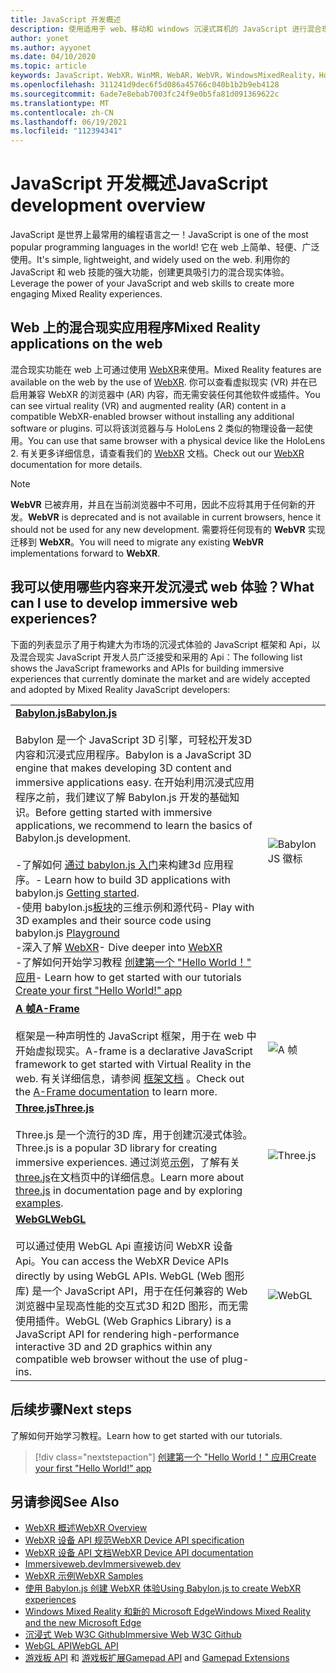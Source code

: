 ```yaml
---
title: JavaScript 开发概述
description: 使用适用于 web、移动和 windows 沉浸式耳机的 JavaScript 进行混合现实开发的概述。
author: yonet
ms.author: ayyonet
ms.date: 04/10/2020
ms.topic: article
keywords: JavaScript，WebXR，WinMR，WebAR，WebVR，WindowsMixedReality，HoloLens，windows mixed reality，web vr，web xr，web mr，web ar，360，360视频，360视频，360照片，360照片，360内容，沉浸式 web，沉浸式 web，IW，immersiveweb
ms.openlocfilehash: 311241d9dec6f5d086a45766c040b1b2b9eb4128
ms.sourcegitcommit: 6ade7e8ebab7003fc24f9e0b5fa81d091369622c
ms.translationtype: MT
ms.contentlocale: zh-CN
ms.lasthandoff: 06/19/2021
ms.locfileid: "112394341"
---
```

# <a name="javascript-development-overview"></a><span data-ttu-id="96817-104">JavaScript 开发概述</span><span class="sxs-lookup"><span data-stu-id="96817-104">JavaScript development overview</span></span>

<span data-ttu-id="96817-105">JavaScript 是世界上最常用的编程语言之一！</span><span class="sxs-lookup"><span data-stu-id="96817-105">JavaScript is one of the most popular programming languages in the world!</span></span> <span data-ttu-id="96817-106">它在 web 上简单、轻便、广泛使用。</span><span class="sxs-lookup"><span data-stu-id="96817-106">It's simple, lightweight, and widely used on the web.</span></span> <span data-ttu-id="96817-107">利用你的 JavaScript 和 web 技能的强大功能，创建更具吸引力的混合现实体验。</span><span class="sxs-lookup"><span data-stu-id="96817-107">Leverage the power of your JavaScript and web skills to create more engaging Mixed Reality experiences.</span></span>

## <a name="mixed-reality-applications-on-the-web"></a><span data-ttu-id="96817-108">Web 上的混合现实应用程序</span><span class="sxs-lookup"><span data-stu-id="96817-108">Mixed Reality applications on the web</span></span>

<span data-ttu-id="96817-109">混合现实功能在 web 上可通过使用 [WebXR](webxr-overview.md)来使用。</span><span class="sxs-lookup"><span data-stu-id="96817-109">Mixed Reality features are available on the web by the use of [WebXR](webxr-overview.md).</span></span> <span data-ttu-id="96817-110">你可以查看虚拟现实 (VR) 并在已启用兼容 WebXR 的浏览器中 (AR) 内容，而无需安装任何其他软件或插件。</span><span class="sxs-lookup"><span data-stu-id="96817-110">You can see virtual reality (VR) and augmented reality (AR) content in a compatible WebXR-enabled browser without installing any additional software or plugins.</span></span> <span data-ttu-id="96817-111">可以将该浏览器与与 HoloLens 2 类似的物理设备一起使用。</span><span class="sxs-lookup"><span data-stu-id="96817-111">You can use that same browser with a physical device like the HoloLens 2.</span></span> <span data-ttu-id="96817-112">有关更多详细信息，请查看我们的 [WebXR](webxr-overview.md) 文档。</span><span class="sxs-lookup"><span data-stu-id="96817-112">Check out our [WebXR](webxr-overview.md) documentation for more details.</span></span>

> [!NOTE]
> <span data-ttu-id="96817-113">**WebVR** 已被弃用，并且在当前浏览器中不可用，因此不应将其用于任何新的开发。</span><span class="sxs-lookup"><span data-stu-id="96817-113">**WebVR** is deprecated and is not available in current browsers, hence it should not be used for any new development.</span></span> <span data-ttu-id="96817-114">需要将任何现有的 **WebVR** 实现迁移到 **WebXR**。</span><span class="sxs-lookup"><span data-stu-id="96817-114">You will need to migrate any existing **WebVR** implementations forward to **WebXR**.</span></span>

## <a name="what-can-i-use-to-develop-immersive-web-experiences"></a><span data-ttu-id="96817-115">我可以使用哪些内容来开发沉浸式 web 体验？</span><span class="sxs-lookup"><span data-stu-id="96817-115">What can I use to develop immersive web experiences?</span></span>

<span data-ttu-id="96817-116">下面的列表显示了用于构建大为市场的沉浸式体验的 JavaScript 框架和 Api，以及混合现实 JavaScript 开发人员广泛接受和采用的 Api：</span><span class="sxs-lookup"><span data-stu-id="96817-116">The following list shows the JavaScript frameworks and APIs for building immersive experiences that currently dominate the market and are widely accepted and adopted by Mixed Reality JavaScript developers:</span></span>

|  |  |
| --- | --- |
|[<span data-ttu-id="96817-117">**Babylon.js**</span><span class="sxs-lookup"><span data-stu-id="96817-117">**Babylon.js**</span></span>](https://doc.babylonjs.com/)<br/><br/> <span data-ttu-id="96817-118">Babylon 是一个 JavaScript 3D 引擎，可轻松开发3D 内容和沉浸式应用程序。</span><span class="sxs-lookup"><span data-stu-id="96817-118">Babylon is a JavaScript 3D engine that makes developing 3D content and immersive applications easy.</span></span> <span data-ttu-id="96817-119">在开始利用沉浸式应用程序之前，我们建议了解 Babylon.js 开发的基础知识。</span><span class="sxs-lookup"><span data-stu-id="96817-119">Before getting started with immersive applications, we recommend to learn the basics of Babylon.js development.</span></span><br/><br/><span data-ttu-id="96817-120">-了解如何 [通过 babylon.js 入门](https://doc.babylonjs.com/start)来构建3d 应用程序。</span><span class="sxs-lookup"><span data-stu-id="96817-120">- Learn how to build 3D applications with babylon.js [Getting started](https://doc.babylonjs.com/start).</span></span><br/><span data-ttu-id="96817-121">-使用 babylon.js[板块](https://doc.babylonjs.com/examples/)的三维示例和源代码</span><span class="sxs-lookup"><span data-stu-id="96817-121">- Play with 3D examples and their source code using babylon.js [Playground](https://doc.babylonjs.com/examples/)</span></span><br/><span data-ttu-id="96817-122">-深入了解 [WebXR](https://doc.babylonjs.com/divingDeeper/webXR)</span><span class="sxs-lookup"><span data-stu-id="96817-122">- Dive deeper into [WebXR](https://doc.babylonjs.com/divingDeeper/webXR)</span></span><br/><span data-ttu-id="96817-123">-了解如何开始学习教程 [创建第一个 "Hello World！" 应用](tutorials/babylonjs-webxr-helloworld/introduction-01.md)</span><span class="sxs-lookup"><span data-stu-id="96817-123">- Learn how to get started with our tutorials [Create your first "Hello World!" app](tutorials/babylonjs-webxr-helloworld/introduction-01.md)</span></span>|![BabylonJS 徽标](images/babylon.js.example.png) |
|[<span data-ttu-id="96817-125">**A 帧**</span><span class="sxs-lookup"><span data-stu-id="96817-125">**A-Frame**</span></span>](https://aframe.io/) <br/><br/><span data-ttu-id="96817-126">框架是一种声明性的 JavaScript 框架，用于在 web 中开始虚拟现实。</span><span class="sxs-lookup"><span data-stu-id="96817-126">A-frame is a declarative JavaScript framework to get started with Virtual Reality in the web.</span></span> <span data-ttu-id="96817-127">有关详细信息，请参阅 [框架文档](https://aframe.io/docs/1.2.0/introduction/) 。</span><span class="sxs-lookup"><span data-stu-id="96817-127">Check out the [A-Frame documentation](https://aframe.io/docs/1.2.0/introduction/) to learn more.</span></span> |![A 帧](images/a-frame.example.png)  |
|[<span data-ttu-id="96817-129">**Three.js**</span><span class="sxs-lookup"><span data-stu-id="96817-129">**Three.js**</span></span>](https://threejs.org) <br/><br/><span data-ttu-id="96817-130">Three.js 是一个流行的3D 库，用于创建沉浸式体验。</span><span class="sxs-lookup"><span data-stu-id="96817-130">Three.js is a popular 3D library for creating immersive experiences.</span></span> <span data-ttu-id="96817-131">通过浏览[示例](https://threejs.org/examples/#webgl_animation_cloth)，了解有关[three.js](https://threejs.org/docs/index.html#manual/en/introduction/Creating-a-scene)在文档页中的详细信息。</span><span class="sxs-lookup"><span data-stu-id="96817-131">Learn more about [three.js](https://threejs.org/docs/index.html#manual/en/introduction/Creating-a-scene) in documentation page and by exploring [examples](https://threejs.org/examples/#webgl_animation_cloth).</span></span> |![Three.js](images/three.js.example.png)  |
|[<span data-ttu-id="96817-133">**WebGL**</span><span class="sxs-lookup"><span data-stu-id="96817-133">**WebGL**</span></span>](https://developer.mozilla.org/en-US/docs/Web/API/WebGL_API)  <br/><br/><span data-ttu-id="96817-134">可以通过使用 WebGL Api 直接访问 WebXR 设备 Api。</span><span class="sxs-lookup"><span data-stu-id="96817-134">You can access the WebXR Device APIs directly by using WebGL APIs.</span></span> <span data-ttu-id="96817-135">WebGL (Web 图形库) 是一个 JavaScript API，用于在任何兼容的 Web 浏览器中呈现高性能的交互式3D 和2D 图形，而无需使用插件。</span><span class="sxs-lookup"><span data-stu-id="96817-135">WebGL (Web Graphics Library) is a JavaScript API for rendering high-performance interactive 3D and 2D graphics within any compatible web browser without the use of plug-ins.</span></span> |![WebGL](images/webgl.example.png)  |

## <a name="next-steps"></a><span data-ttu-id="96817-137">后续步骤</span><span class="sxs-lookup"><span data-stu-id="96817-137">Next steps</span></span>

<span data-ttu-id="96817-138">了解如何开始学习教程。</span><span class="sxs-lookup"><span data-stu-id="96817-138">Learn how to get started with our tutorials.</span></span>

> [!div class="nextstepaction"]
> [<span data-ttu-id="96817-139">创建第一个 "Hello World！" 应用</span><span class="sxs-lookup"><span data-stu-id="96817-139">Create your first "Hello World!" app</span></span>](tutorials/babylonjs-webxr-helloworld/introduction-01.md)

## <a name="see-also"></a><span data-ttu-id="96817-140">另请参阅</span><span class="sxs-lookup"><span data-stu-id="96817-140">See Also</span></span>

* [<span data-ttu-id="96817-141">WebXR 概述</span><span class="sxs-lookup"><span data-stu-id="96817-141">WebXR Overview</span></span>](webxr-overview.md)
* [<span data-ttu-id="96817-142">WebXR 设备 API 规范</span><span class="sxs-lookup"><span data-stu-id="96817-142">WebXR Device API specification</span></span>](https://immersive-web.github.io/webxr/)
* [<span data-ttu-id="96817-143">WebXR 设备 API 文档</span><span class="sxs-lookup"><span data-stu-id="96817-143">WebXR Device API documentation</span></span>](https://developer.mozilla.org/en-US/docs/Web/API/WebXR_Device_API)
* [<span data-ttu-id="96817-144">Immersiveweb.dev</span><span class="sxs-lookup"><span data-stu-id="96817-144">Immersiveweb.dev</span></span>](https://immersiveweb.dev/)
* [<span data-ttu-id="96817-145">WebXR 示例</span><span class="sxs-lookup"><span data-stu-id="96817-145">WebXR Samples</span></span>](https://immersive-web.github.io/webxr-samples/)
* [<span data-ttu-id="96817-146">使用 Babylon.js 创建 WebXR 体验</span><span class="sxs-lookup"><span data-stu-id="96817-146">Using Babylon.js to create WebXR experiences</span></span>](https://doc.babylonjs.com/how_to/introduction_to_webxr)
* [<span data-ttu-id="96817-147">Windows Mixed Reality 和新的 Microsoft Edge</span><span class="sxs-lookup"><span data-stu-id="96817-147">Windows Mixed Reality and the new Microsoft Edge</span></span>](/windows/mixed-reality/new-microsoft-edge#introducing-the-new-microsoft-edge)
* [<span data-ttu-id="96817-148">沉浸式 Web W3C Github</span><span class="sxs-lookup"><span data-stu-id="96817-148">Immersive Web W3C Github</span></span>](https://github.com/immersive-web)
* <span data-ttu-id="96817-149">[WebGL API](/previous-versions/windows/internet-explorer/ie-developer/dev-guides/bg182648(v=vs.85))</span><span class="sxs-lookup"><span data-stu-id="96817-149">[WebGL API](/previous-versions/windows/internet-explorer/ie-developer/dev-guides/bg182648(v=vs.85))</span></span>
* <span data-ttu-id="96817-150">[游戏板 API](https://msdn.microsoft.com/library/dn743630(v=vs.85).aspx) 和 [游戏板扩展](https://w3c.github.io/gamepad/extensions.html)</span><span class="sxs-lookup"><span data-stu-id="96817-150">[Gamepad API](https://msdn.microsoft.com/library/dn743630(v=vs.85).aspx) and [Gamepad Extensions](https://w3c.github.io/gamepad/extensions.html)</span></span>
